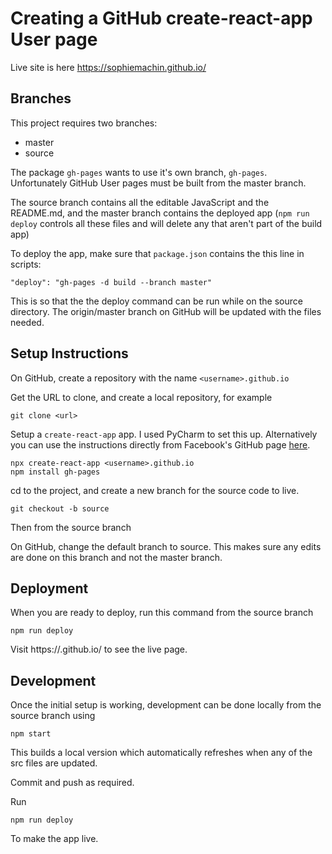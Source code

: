 
# Creating a GitHub create-react-app User page

Live site is here https://sophiemachin.github.io/


## Branches

This project requires two branches:

- master
- source

The package `gh-pages` wants to use it's own branch, `gh-pages`. Unfortunately 
GitHub User pages must be built from the master branch.

The source branch contains all the editable JavaScript and the README.md, and
 the master branch contains the deployed app (`npm run deploy` controls all these files and 
 will delete any that aren't part of the build app)

To deploy the app, make sure that `package.json` contains the this line in scripts:

    "deploy": "gh-pages -d build --branch master"

This is so that the the deploy command can be run while on the source directory. 
The origin/master branch on GitHub will be updated with the files needed. 


## Setup Instructions

On GitHub, create a repository with the name `<username>.github.io`

Get the URL to clone, and create a local repository, for example

    git clone <url>


Setup a `create-react-app` app. I used PyCharm to set this up. Alternatively 
you can use the instructions directly from Facebook's
GitHub page [here](https://facebook.github.io/create-react-app/docs/getting-started).

	npx create-react-app <username>.github.io
 	npm install gh-pages
 	
cd to the project, and create a new branch for the source code to live. 

    git checkout -b source

Then from the source branch 

On GitHub, change the default branch to source. This makes sure any edits are 
done on this branch and not the master branch.

## Deployment

When you are ready to deploy, run this command from the source branch

 	npm run deploy

 Visit https://<username>.github.io/ to see the live page.


## Development

Once the initial setup is working, development can be done locally from the source branch using

    npm start

This builds a local version which automatically refreshes when any of the src 
files are updated. 

Commit and push as required.

Run 

    npm run deploy

To make the app live. 



